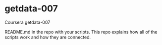 getdata-007
===========

Coursera getdata-007

README.md in the repo with your scripts. This repo explains how all of the scripts work and how they are connected.  
